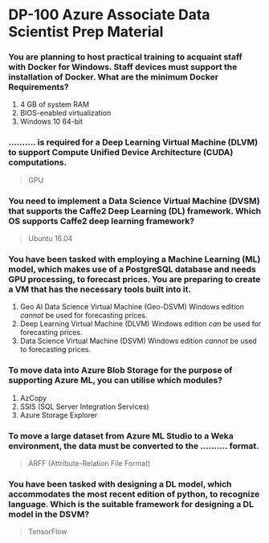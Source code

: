 # DP-100 Azure Associate Data Scientist Prep Material

### You are planning to host practical training to acquaint staff with Docker for Windows. Staff devices must support the installation of Docker. What are the minimum Docker Requirements?
1.	4 GB of system RAM
2.	BIOS-enabled virtualization
3.	Windows 10 64-bit

### .......... is required for a Deep Learning Virtual Machine (DLVM) to support Compute Unified Device Architecture (CUDA) computations.
> GPU

### You need to implement a Data Science Virtual Machine (DVSM) that supports the Caffe2 Deep Learning (DL) framework. Which OS supports Caffe2 deep learning framework?
> Ubuntu 16.04

### You have been tasked with employing a Machine Learning (ML) model, which makes use of a PostgreSQL database and needs GPU processing, to forecast prices. You are preparing to create a VM that has the necessary tools built into it.
1. Geo AI Data Science Virtual Machine (Geo-DSVM) Windows edition *cannot* be used for forecasting prices.
2. Deep Learning Virtual Machine (DLVM) Windows edition *can* be used for forecasting prices.
3. Data Science Virtual Machine (DSVM) Windows edition *cannot* be used to forecasting prices.

### To move data into Azure Blob Storage for the purpose of supporting Azure ML, you can utilise which modules?
1.	AzCopy
2.	SSIS (SQL Server Integration Services)
3.	Azure Storage Explorer

### To move a large dataset from Azure ML Studio to a Weka environment, the data must be converted to the .......... format.
> ARFF (Attribute-Relation File Format)

### You have been tasked with designing a DL model, which accommodates the most recent edition of python, to recognize language. Which is the suitable framework for designing a DL model in the DSVM?
> TensorFlow



